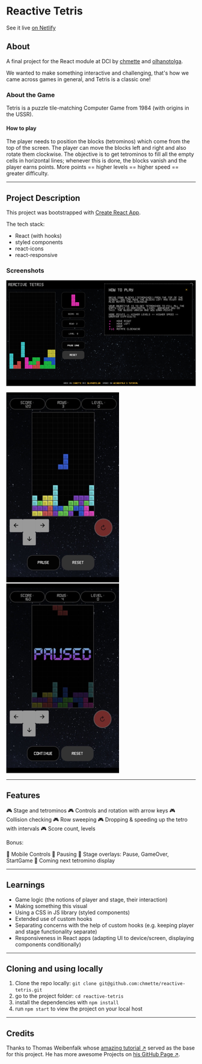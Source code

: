 # Reactive Tetris

See it live [on Netlify](https://reactive-tetris.netlify.app)

## About

A final project for the React module at DCI by [chmette](https://github.com/chmette) and [olhanotolga](https://github.com/olhanotolga).

We wanted to make something interactive and challenging, that's how we came across games in general, and Tetris is a classic one!

### About the Game

Tetris is a puzzle tile-matching Computer Game from 1984 (with origins in the USSR).

#### How to play

The player needs to position the blocks (tetrominos) which come from the top of the screen. The player can move the blocks left and right and also rotate them clockwise. The objective is to get tetrominos to fill all the empty cells in horizontal lines; whenever this is done, the blocks vanish and the player earns points. More points == higher levels == higher speed == greater difficulty.

---

## Project Description

This project was bootstrapped with [Create React App](https://github.com/facebook/create-react-app).

The tech stack:

- React (with hooks)
- styled components
- react-icons
- react-responsive

### Screenshots

<img src="./screenshots/tetris-desktop-game.png" alt="screenshot" width="800px" />

<img src="./screenshots/tetris-mobile-game.jpg" alt="screenshot" width="300px" /> <img src="./screenshots/tetris-mobile-pause.jpg" alt="screenshot" width="300px" />

---

## Features

:video_game: Stage and tetrominos
:video_game: Controls and rotation with arrow keys
:video_game: Collision checking
:video_game: Row sweeping
:video_game: Dropping & speeding up the tetro with intervals
:video_game: Score count, levels

Bonus:

:space_invader: Mobile Controls
:space_invader: Pausing
:space_invader: Stage overlays: Pause, GameOver, StartGame
:space_invader: Coming next tetromino display

---

## Learnings

- Game logic (the notions of player and stage, their interaction)
- Making something this visual
- Using a CSS in JS library (styled components)
- Extended use of custom hooks
- Separating concerns with the help of custom hooks (e.g. keeping player and stage functionality separate)
- Responsiveness in React apps (adapting UI to device/screen, displaying components conditionally)

---

## Cloning and using locally

1. Clone the repo locally: `git clone git@github.com:chmette/reactive-tetris.git`
2. go to the project folder: `cd reactive-tetris`
3. install the dependencies with `npm install`
4. run `npm start` to view the project on your local host

---

## Credits

Thanks to Thomas Weibenfalk whose [amazing tutorial :arrow_upper_right:](https://youtu.be/ZGOaCxX8HIU) served as the base for this project. He has more awesome Projects on [his GitHub Page :arrow_upper_right:](https://github.com/weibenfalk).
